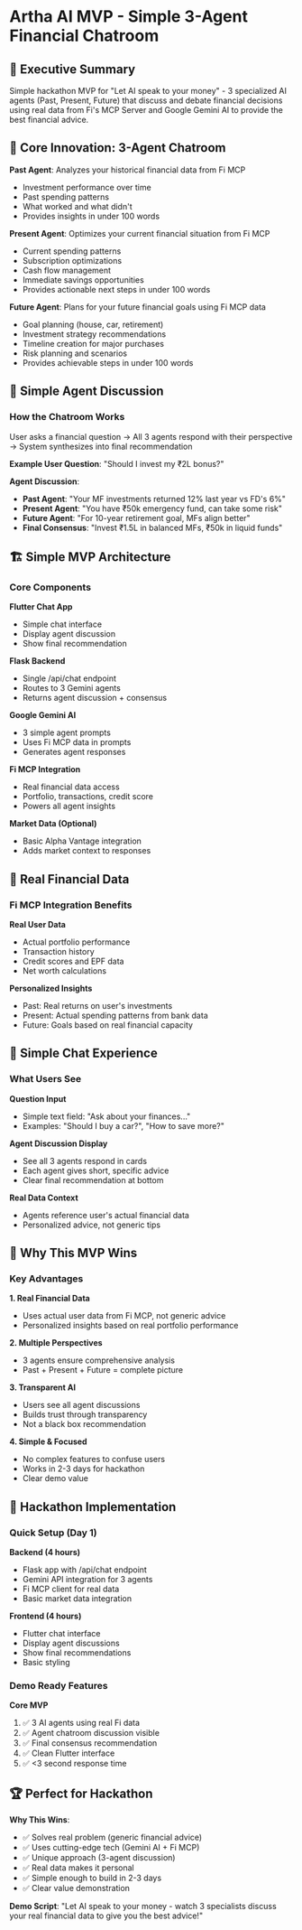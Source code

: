 # Artha AI MVP - Simple 3-Agent Financial Chatroom

## 🎯 Executive Summary

Simple hackathon MVP for "Let AI speak to your money" - 3 specialized AI agents (Past, Present, Future) that discuss and debate financial decisions using real data from Fi's MCP Server and Google Gemini AI to provide the best financial advice.

## 🌟 Core Innovation: 3-Agent Chatroom

**Past Agent**: Analyzes your historical financial data from Fi MCP
- Investment performance over time
- Past spending patterns  
- What worked and what didn't
- Provides insights in under 100 words

**Present Agent**: Optimizes your current financial situation from Fi MCP
- Current spending patterns
- Subscription optimizations 
- Cash flow management
- Immediate savings opportunities
- Provides actionable next steps in under 100 words

**Future Agent**: Plans for your future financial goals using Fi MCP data
- Goal planning (house, car, retirement)
- Investment strategy recommendations
- Timeline creation for major purchases
- Risk planning and scenarios
- Provides achievable steps in under 100 words

## 🤝 Simple Agent Discussion

### How the Chatroom Works

User asks a financial question → All 3 agents respond with their perspective → System synthesizes into final recommendation

**Example User Question**: "Should I invest my ₹2L bonus?"

**Agent Discussion**:
- **Past Agent**: "Your MF investments returned 12% last year vs FD's 6%"
- **Present Agent**: "You have ₹50k emergency fund, can take some risk"  
- **Future Agent**: "For 10-year retirement goal, MFs align better"
- **Final Consensus**: "Invest ₹1.5L in balanced MFs, ₹50k in liquid funds"

## 🏗️ Simple MVP Architecture

### Core Components

**Flutter Chat App**
- Simple chat interface
- Display agent discussion
- Show final recommendation

**Flask Backend**
- Single /api/chat endpoint
- Routes to 3 Gemini agents
- Returns agent discussion + consensus

**Google Gemini AI**
- 3 simple agent prompts
- Uses Fi MCP data in prompts
- Generates agent responses

**Fi MCP Integration**
- Real financial data access
- Portfolio, transactions, credit score
- Powers all agent insights

**Market Data (Optional)**
- Basic Alpha Vantage integration
- Adds market context to responses

## 🔄 Real Financial Data

### Fi MCP Integration Benefits

**Real User Data**
- Actual portfolio performance
- Transaction history
- Credit scores and EPF data
- Net worth calculations

**Personalized Insights**
- Past: Real returns on user's investments
- Present: Actual spending patterns from bank data
- Future: Goals based on real financial capacity

## 💬 Simple Chat Experience

### What Users See

**Question Input**
- Simple text field: "Ask about your finances..."
- Examples: "Should I buy a car?", "How to save more?"

**Agent Discussion Display**
- See all 3 agents respond in cards
- Each agent gives short, specific advice
- Clear final recommendation at bottom

**Real Data Context**
- Agents reference user's actual financial data
- Personalized advice, not generic tips

## 🎯 Why This MVP Wins

### Key Advantages

**1. Real Financial Data**
- Uses actual user data from Fi MCP, not generic advice
- Personalized insights based on real portfolio performance

**2. Multiple Perspectives**
- 3 agents ensure comprehensive analysis
- Past + Present + Future = complete picture

**3. Transparent AI**
- Users see all agent discussions
- Builds trust through transparency
- Not a black box recommendation

**4. Simple & Focused**
- No complex features to confuse users
- Works in 2-3 days for hackathon
- Clear demo value

## 🚀 Hackathon Implementation

### Quick Setup (Day 1)

**Backend (4 hours)**
- Flask app with /api/chat endpoint
- Gemini API integration for 3 agents
- Fi MCP client for real data
- Basic market data integration

**Frontend (4 hours)**
- Flutter chat interface
- Display agent discussions
- Show final recommendations
- Basic styling

### Demo Ready Features

**Core MVP**
1. ✅ 3 AI agents using real Fi data
2. ✅ Agent chatroom discussion visible
3. ✅ Final consensus recommendation
4. ✅ Clean Flutter interface
5. ✅ <3 second response time

## 🏆 Perfect for Hackathon

**Why This Wins**:
- ✅ Solves real problem (generic financial advice)
- ✅ Uses cutting-edge tech (Gemini AI + Fi MCP)
- ✅ Unique approach (3-agent discussion)
- ✅ Real data makes it personal
- ✅ Simple enough to build in 2-3 days
- ✅ Clear value demonstration

**Demo Script**: "Let AI speak to your money - watch 3 specialists discuss your real financial data to give you the best advice!"

